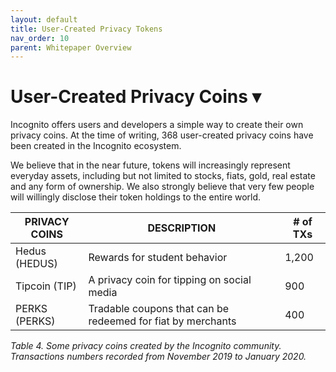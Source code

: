 ```yaml
---
layout: default
title: User-Created Privacy Tokens
nav_order: 10
parent: Whitepaper Overview
---
```


# User-Created Privacy Coins ▾

Incognito offers users and developers a simple way to create their own privacy coins. At the time of writing, 368 user-created privacy coins have been created in the Incognito ecosystem.

We believe that in the near future, tokens will increasingly represent everyday assets, including but not limited to stocks, fiats, gold, real estate and any form of ownership. We also strongly believe that very few people will willingly disclose their token holdings to the entire world.

|PRIVACY COINS|DESCRIPTION|# of TXs|
| --- | --- | --- |
|Hedus (HEDUS)|Rewards for student behavior|1,200|
|Tipcoin (TIP)|A privacy coin for tipping on social media|900|
|PERKS (PERKS)|Tradable coupons that can be redeemed for fiat by merchants|400|

*Table 4. Some privacy coins created by the Incognito community. Transactions numbers recorded from November 2019 to January 2020.*